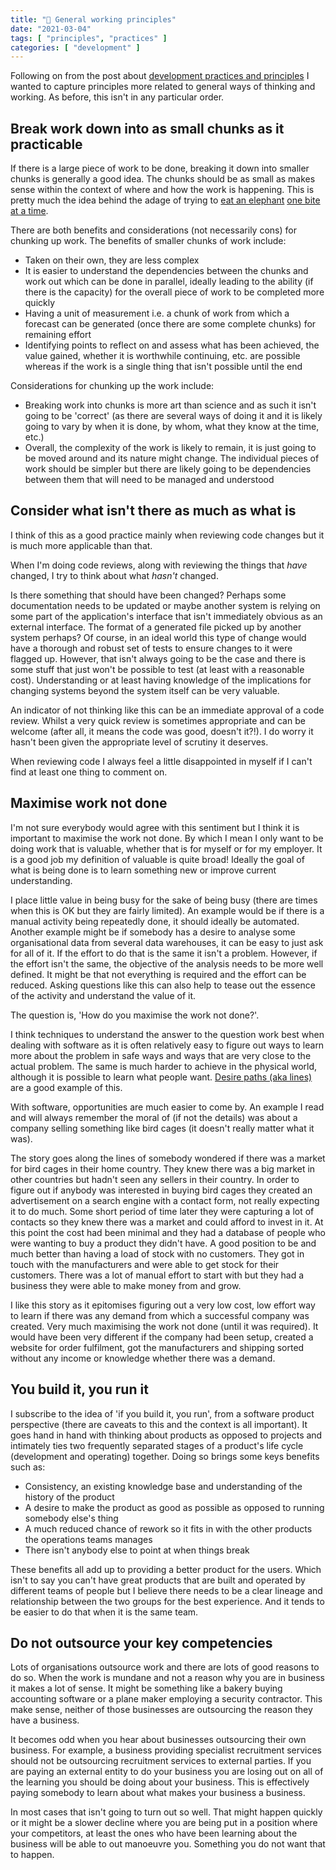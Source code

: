 ```yaml
---
title: "💭 General working principles"
date: "2021-03-04"
tags: [ "principles", "practices" ]
categories: [ "development" ]
---
```


Following on from the post about
[development practices and principles](../principles-dev/)
I wanted to capture principles more related to general ways of thinking and
working. As before, this isn't in any particular order.

## Break work down into as small chunks as it practicable

If there is a large piece of work to be done, breaking it down into smaller
chunks is generally a good idea. The chunks should be as small as makes sense
within the context of where and how the work is happening. This is pretty much
the idea behind the adage of trying to
[eat an elephant](https://en.wiktionary.org/wiki/eat_an_elephant_one_bite_at_a_time)
[one bite at a time](https://www.psychologytoday.com/gb/blog/mindfully-present-fully-alive/201804/the-only-way-eat-elephant).

There are both benefits and considerations (not necessarily cons) for chunking
up work. The benefits of smaller chunks of work include:

* Taken on their own, they are less complex
* It is easier to understand the dependencies between the chunks and work out
  which can be done in parallel, ideally leading to the ability (if there is
  the capacity) for the overall piece of work to be completed more quickly
* Having a unit of measurement i.e. a chunk of work from which a forecast can
  be generated (once there are some complete chunks) for remaining effort
* Identifying points to reflect on and assess what has been achieved, the value
  gained, whether it is worthwhile continuing, etc. are possible whereas if the
  work is a single thing that isn't possible until the end

Considerations for chunking up the work include:

* Breaking work into chunks is more art than science and as such it isn't going
  to be 'correct' (as there are several ways of doing it and it is likely going
  to vary by when it is done, by whom, what they know at the time, etc.)
* Overall, the complexity of the work is likely to remain, it is just going to
  be moved around and its nature might change. The individual pieces of work
  should be simpler but there are likely going to be dependencies between them
  that will need to be managed and understood

## Consider what isn't there as much as what is

I think of this as a good practice mainly when reviewing code changes but it is
much more applicable than that.

When I'm doing code reviews, along with reviewing the things that _have_
changed, I try to think about what _hasn't_ changed.

Is there something that should have been changed? Perhaps some documentation
needs to be updated or maybe another system is relying on some part of the
application's interface that isn't immediately obvious as an external interface.
The format of a generated file picked up by another system perhaps? Of course,
in an ideal world this type of change would have a thorough and robust set of
tests to ensure changes to it were flagged up. However, that isn't always going
to be the case and there is some stuff that just won't be possible to test (at
least with a reasonable cost).
Understanding or at least having knowledge of the implications for changing
systems beyond the system itself can be very valuable.

An indicator of not thinking like this can be an immediate approval of a code
review. Whilst a very quick review is sometimes appropriate and can be welcome
(after all, it means the code was good, doesn't it?!). I do worry it
hasn't been given the appropriate level of scrutiny it deserves.

When reviewing code I always feel a little disappointed in myself if I can't
find at least one thing to comment on.

## Maximise work not done

I'm not sure everybody would agree with this sentiment but I think it is
important to maximise the work not done. By which I mean I only want to be
doing work that is valuable, whether that is for myself or for my employer. It
is a good job my definition of valuable is quite broad! Ideally the goal of
what is being done is to learn something new or improve current understanding.

I place little value in being busy for the sake of being busy (there are times
when this is OK but they are fairly limited). An example would be if there is a
manual activity being repeatedly done, it should ideally be automated. Another
example might be if somebody has a desire to analyse some organisational data
from several data warehouses, it can be easy to just ask for all of it. If the
effort to do that is the same it isn't a problem. However, if the effort isn't
the same, the objective of the analysis needs to be more well defined. It might
be that not everything is required and the effort can be reduced. Asking
questions like this can also help to tease out the essence of the activity and
understand the value of it.

The question is, 'How do you maximise the work not done?'.

I think techniques to understand the answer to the question work best when
dealing with software as it is often relatively easy to figure out ways to
learn more about the problem in safe ways and ways that are very close to the
actual problem. The same is much harder to achieve in the physical world,
although it is possible to learn what people want.
[Desire paths (aka lines)](https://en.wikipedia.org/wiki/Desire_path) are a
good example of this.

With software, opportunities are much easier to come by. An example I read and
will always remember the moral of (if not the details) was about a company
selling something like bird cages (it doesn't really matter what it was).

The story goes along the lines of somebody wondered if
there was a market for bird cages in their home country. They knew there was a
big market in other countries but hadn't seen any sellers in their country. In
order to figure out if anybody was interested in buying bird cages they created
an advertisement on a search engine with a contact form, not really expecting
it to do much. Some short period of time later they were capturing a lot of
contacts so they knew there was a market and could afford to invest in it. At
this point the cost had been minimal and they had a database of people who were
wanting to buy a product they didn't have. A good position to be and much
better than having a load of stock with no customers. They got in touch with
the manufacturers and were able to get stock for their customers. There was a
lot of manual effort to start with but they had a business they were able to
make money from and grow.

I like this story as it epitomises figuring out a very low cost, low effort way
to learn if there was any demand from which a successful company was created.
Very much maximising the work not done (until it was required). It would have
been very different if the company had been setup, created a website for order
fulfilment, got the manufacturers and shipping sorted without any income or
knowledge whether there was a demand.

## You build it, you run it

I subscribe to the idea of 'if you build it, you run', from a
software product perspective (there are caveats to this and the context is all
important). It goes hand in hand with thinking about products as opposed to
projects and intimately ties two frequently separated stages of a product's
life cycle (development and operating) together. Doing so brings some keys
benefits such as:

* Consistency, an existing knowledge base and understanding of the
  history of the product
* A desire to make the product as good as possible as opposed to running
  somebody else's thing
* A much reduced chance of rework so it fits in with the other products the
  operations teams manages
* There isn't anybody else to point at when things break

These benefits all add up to providing a better product for the users. Which
isn't to say you can't have great products that are built and operated by
different teams of people but I believe there needs to be a clear lineage and
relationship between the two groups for the best experience. And it tends to be
easier to do that when it is the same team.

## Do not outsource your key competencies

Lots of organisations outsource work and there are lots of good reasons to do
so. When the work is mundane and not a reason why you are in business it makes
a lot of sense. It might be something like a bakery buying accounting software
or a plane maker employing a security contractor. This make sense, neither of
those businesses are outsourcing the reason they have a business.

It becomes odd when you hear about businesses outsourcing their own business.
For example, a business providing specialist recruitment services should not
be outsourcing recruitment services to external parties. If you are paying an
external entity to do your business you are losing out on all of the learning
you should be doing about your business. This is effectively paying somebody to
learn about what makes your business a business.

In most cases that isn't going to turn out so well. That might happen quickly
or it might be a slower decline where you are being put in a position where
your competitors, at least the ones who have been learning about the business
will be able to out manoeuvre you. Something you do not want that to happen.
